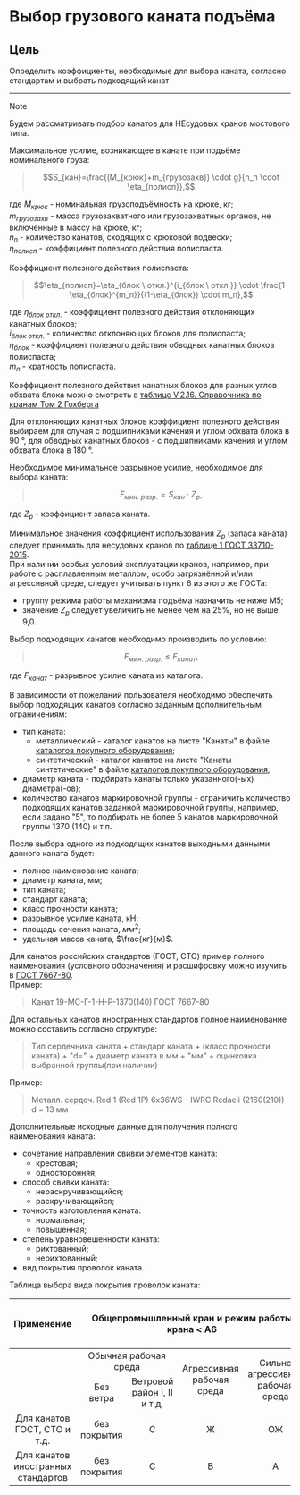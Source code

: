 # Выбор грузового каната подъёма

## Цель
Определить коэффициенты, необходимые для выбора каната, согласно стандартам и выбрать подходящий канат
___


> [!NOTE]
> Будем рассматривать подбор канатов для НЕсудовых кранов мостового типа.

Максимальное усилие, возникающее в канате при подъёме номинального груза:
> $$S_{кан}=\frac{(M_{крюк}+m_{грузозахв}) \cdot g}{n_п \cdot \eta_{полисп}},$$

где $M_{крюк}$ - номинальная грузоподъёмность на крюке, кг;  
$m_{грузозахв}$ - масса грузозахватного или грузозахватных органов, не включенные в массу на крюке, кг;  
$n_п$ - количество канатов, сходящих с крюковой подвески;  
$\eta_{полисп}$ - коэффициент полезного действия полиспаста.

Коэффициент полезного действия полиспаста:
> $$\eta_{полисп}=\eta_{блок \ откл.}^{i_{блок \ откл.}} \cdot \frac{1-\eta_{блок}^{m_п}}{(1-\eta_{блок}) \cdot m_п},$$

где $\eta_{блок \ откл.}$ - коэффициент полезного действия отклоняющих канатных блоков;  
$i_{блок \ откл.}$ - количество отклоняющих блоков для полиспаста;  
$\eta_{блок}$ - коэффициент полезного действия обводных канатных блоков полиспаста;  
$m_п$ - [кратность полиспаста](/design/docs/algorithm/part02/chapter_03_choose_hoisting_tackle.md).

Коэффициент полезного действия канатных блоков для разных углов обхвата блока можно смотреть в [таблице V.2.16. Справочника по кранам Том 2 Гохберга](/references/Gokhberg.%20A%20guide%20to%20cranes.Volume%202..djvu) 

Для отклоняющих канатных блоков коэффициент полезного действия выбираем для  случая с подшипниками качения и углом обхвата блока в 90 &deg;, для обводных канатных блоков - с подшипниками качения и углом обхвата блока в 180 &deg;.

Необходимое минимальное разрывное усилие, необходимое для выбора каната:
> $$F_{мин.\ разр.}=S_{кан} \cdot Z_p,$$

где $Z_p$ - коэффициент запаса каната.

Минимальное значения коэффициент использования $Z_p$ (запаса каната) следует принимать для несудовых кранов по [таблице 1 ГОСТ 33710-2015](/references/GOST%2033710-2015.pdf).  
При наличии особых условий эксплуатации кранов, например, при работе с расплавленным металлом, особо загрязнённой и/или агрессивной среде, следует учитывать пункт 6 из этого же ГОСТа:
* группу режима работы механизма подъёма назначить не ниже M5;
* значение $Z_p$ следует увеличить не менее чем на 25%, но не выше 9,0.

Выбор подходящих канатов необходимо производить по условию:
> $$F_{мин.\ разр.} \leq F_{канат},$$

где $F_{канат}$ - разрывное усилие каната из каталога.

В зависимости от пожеланий пользователя необходимо обеспечить выбор подходящих канатов согласно заданным дополнительным ограничениям:
* тип каната:
    * металлический - каталог канатов на листе "Канаты" в файле [каталогов покупного оборудования](/docs/catalogsPurchasedEquipment.xlsx);
    * синтетический - каталог канатов на листе "Канаты синтетические" в файле [каталогов покупного оборудования](/docs/catalogsPurchasedEquipment.xlsx);
* диаметр каната - подбирать канаты только указанного(-ых) диаметра(-ов);
* количество канатов маркировочной группы - ограничить количество подходящих канатов заданной маркировочной группы, например, если задано "5", то подбирать не более 5 канатов маркировочной группы 1370 (140) и т.п.

После выбора одного из подходящих канатов выходными данными данного каната будет:
* полное наименование каната;
* диаметр каната, мм;
* тип каната;
* стандарт каната;
* класс прочности каната;
* разрывное усилие каната, кН;
* площадь сечения каната, $мм^2$;
* удельная масса каната, $\frac{кг}{м}$.

Для канатов российских стандартов (ГОСТ, СТО) пример полного наименования (условного обозначения) и расшифровку можно изучить в [ГОСТ 7667-80](/references/GOST%207667-80.pdf).  
Пример:
> Канат 19-МС-Г-1-Н-Р-1370(140) ГОСТ 7667-80

Для остальных канатов иностранных стандартов полное наименование можно составить согласно структуре:
> Тип сердечника каната + стандарт каната + (класс прочности каната) + "d=" + диаметр каната в мм + "мм" + оцинковка выбранной группы(при наличии)

Пример:
> Металл. сердеч. Red 1 (Red 1P) 6x36WS - IWRC Redaeli (2160(210)) d = 13 мм

Дополнительные исходные данные для получения полного наименования каната:
* сочетание направлений свивки элементов каната:
    * крестовая;
    * односторонняя;
* способ свивки каната:
    * нераскручивающийся;
    * раскручивающийся;
* точность изготовления каната:
    * нормальная;
    * повышенная;
* степень уравновешенности каната:
    * рихтованный;
    * нерихтованный;
* вид покрытия проволок каната.

Таблица выбора вида покрытия проволок каната:
<table>
    <thead>
        <tr>
            <th align="center">Применение</th>
            <th colspan=4 align="center">Общепромышленный кран и режим работы крана < A6</th>
            <th align="center">Металлургический/Специальный кран и/или режим работы крана &ge;  A6</th>
        </tr>
    </thead>
    <tbody>
        <tr>
            <td rowspan=2></td>
            <td colspan=2 align="center">Обычная рабочая среда</td>
            <td rowspan=2 align="center">Агрессивная рабочая среда</td>
            <td rowspan=2 align="center">Сильно агрессивная рабочая среда</td>
            <td></td>
        </tr>
        <tr>
            <td align="center">Без ветра</td>
            <td align="center">Ветровой район I, II и т.д.</td>
        </tr>
        <tr>
            <td align="center">Для канатов ГОСТ, СТО и т.д.</td>
            <td align="center">без покрытия</td>
            <td align="center">С</td>
            <td align="center">Ж</td>
            <td align="center">ОЖ</td>
            <td align="center">ОЖ</td>
        </tr>
        <tr>
            <td align="center">Для канатов иностранных стандартов</td>
            <td align="center">без покрытия</td>
            <td align="center">C</td>
            <td align="center">B</td>
            <td align="center">A</td>
            <td align="center">A</td>
        </tr>                 
    </tbody>
</table>
